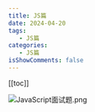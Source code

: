 ```yaml
---
title: JS篇
date: 2024-04-20
tags:
   - JS篇
categories:
   - JS篇
isShowComments: false
---
```


<Boxx/>

[[toc]]

![JavaScript面试题.png](https://cdn.nlark.com/yuque/0/2021/png/1500604/1621500410361-1f8976b5-7b26-4803-b5c3-d0ec8cd819d8.png#height=1753&id=ua5fb9d02&originHeight=4040&originWidth=3456&originalType=binary&ratio=1&rotation=0&showTitle=false&size=1626405&status=done&style=shadow&title=&width=1500)
